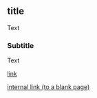 ## title
Text
### Subtitle
Text

[link](https://google.com)

[internal link (to a blank page)](https://cornelldatascience.github.io/Education-Immersive-Tutorials/svm.html)

